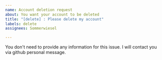 ```yaml
---
name: Account deletion request
about: You want your account to be deleted
title: "[delete] : Please delete my account"
labels: delete
assignees: Sommerwiesel

---
```


You don't need to provide any information for this issue. I will contact you via github personal message.
